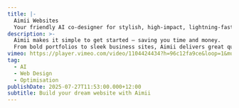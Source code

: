 ```yaml
---
title: |-
  Aimii Websites
  Your friendly AI co-designer for stylish, high-impact, lightning-fast websites.
description: >-
  Aimii makes it simple to get started — saving you time and money.
  From bold portfolios to sleek business sites, Aimii delivers great quality, snazzy, and super fast results — effortlessly.
vimeo: https://player.vimeo.com/video/1104424434?h=96c12fa9ce&loop=1&muted=1
tag:
  - AI
  - Web Design
  - Optimisation
publishDate: 2025-07-27T11:53:00.000+12:00
subtitle: Build your dream website with Aimii
---
```

